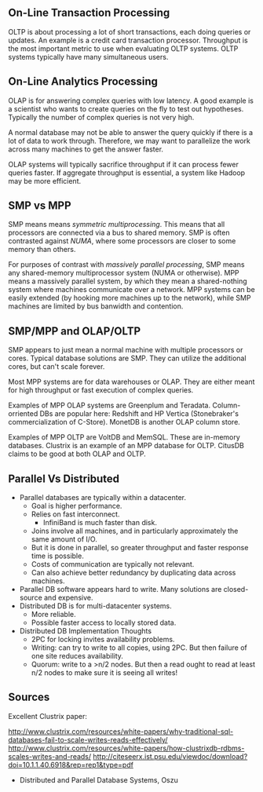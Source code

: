 ## On-Line Transaction Processing

OLTP is about processing a lot of short transactions, each doing
queries or updates. An example is a credit card transaction
processor. Throughput is the most important metric to use when
evaluating OLTP systems. OLTP systems typically have many simultaneous
users.

## On-Line Analytics Processing

OLAP is for answering complex queries with low latency. A good example
is a scientist who wants to create queries on the fly to test out
hypotheses. Typically the number of complex queries is not very
high.

A normal database may not be able to answer the query quickly if there
is a lot of data to work through. Therefore, we may want to
parallelize the work across many machines to get the answer faster.

OLAP systems will typically sacrifice throughput if it can process
fewer queries faster. If aggregate throughput is essential, a system
like Hadoop may be more efficient.

## SMP vs MPP

SMP means means *symmetric multiprocessing*. This means that all
processors are connected via a bus to shared memory. SMP is often
contrasted against *NUMA*, where some processors are closer to some
memory than others.

For purposes of contrast with *massively parallel processing*, SMP
means any shared-memory multiprocessor system (NUMA or otherwise). MPP
means a massively parallel system, by which they mean a shared-nothing
system where machines communicate over a network. MPP systems can be
easily extended (by hooking more machines up to the network), while
SMP machines are limited by bus banwidth and contention.

## SMP/MPP and OLAP/OLTP

SMP appears to just mean a normal machine with multiple processors or
cores. Typical database solutions are SMP. They can utilize the
additional cores, but can't scale forever.

Most MPP systems are for data warehouses or OLAP. They are either
meant for high throughput or fast execution of complex queries.

Examples of MPP OLAP systems are Greenplum and
Teradata. Column-orriented DBs are popular here: Redshift and HP
Vertica (Stonebraker's commercialization of C-Store). MonetDB is
another OLAP column store.

Examples of MPP OLTP are VoltDB and MemSQL. These are in-memory
databases. Clustrix is an example of an MPP database for OLTP. CitusDB
claims to be good at both OLAP and OLTP.

## Parallel Vs Distributed

* Parallel databases are typically within a datacenter.
    * Goal is higher performance.
    * Relies on fast interconnect.
        * InfiniBand is much faster than disk.
    * Joins involve all machines, and in particularly approximately
      the same amount of I/O.
    * But it is done in parallel, so greater throughput and faster
      response time is possible.
    * Costs of communication are typically not relevant.
    * Can also achieve better redundancy by duplicating data across
      machines.
* Parallel DB software appears hard to write. Many solutions are
  closed-source and expensive.
* Distributed DB is for multi-datacenter systems.
    * More reliable.
    * Possible faster access to locally stored data.
* Distributed DB Implementation Thoughts
    * 2PC for locking invites availability problems.
    * Writing: can try to write to all copies, using 2PC. But then
      failure of one site reduces availability.
    * Quorum: write to a >n/2 nodes. But then a read ought to read at
      least n/2 nodes to make sure it is seeing all writes!

## Sources

Excellent Clustrix paper:

http://www.clustrix.com/resources/white-papers/why-traditional-sql-databases-fail-to-scale-writes-reads-effectively/
http://www.clustrix.com/resources/white-papers/how-clustrixdb-rdbms-scales-writes-and-reads/
http://citeseerx.ist.psu.edu/viewdoc/download?doi=10.1.1.40.6918&rep=rep1&type=pdf
* Distributed and Parallel Database Systems, Oszu
